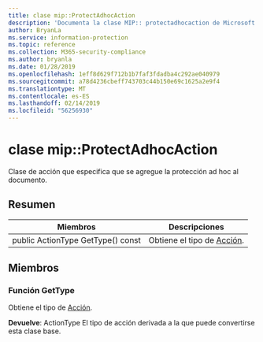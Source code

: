 ```yaml
---
title: clase mip::ProtectAdhocAction
description: 'Documenta la clase MIP:: protectadhocaction de Microsoft Information Protection (MIP) SDK.'
author: BryanLa
ms.service: information-protection
ms.topic: reference
ms.collection: M365-security-compliance
ms.author: bryanla
ms.date: 01/28/2019
ms.openlocfilehash: 1eff8d629f712b1b7faf3fdadba4c292ae040979
ms.sourcegitcommit: a78d4236cbeff743703c44b150e69c1625a2e9f4
ms.translationtype: MT
ms.contentlocale: es-ES
ms.lasthandoff: 02/14/2019
ms.locfileid: "56256930"
---
```

# <a name="class-mipprotectadhocaction"></a>clase mip::ProtectAdhocAction 
Clase de acción que especifica que se agregue la protección ad hoc al documento.
  
## <a name="summary"></a>Resumen
 Miembros                        | Descripciones                                
--------------------------------|---------------------------------------------
public ActionType GetType() const  |  Obtiene el tipo de [Acción](class_mip_action.md).
  
## <a name="members"></a>Miembros
  
### <a name="gettype-function"></a>Función GetType
Obtiene el tipo de [Acción](class_mip_action.md).

  
**Devuelve**: ActionType El tipo de acción derivada a la que puede convertirse esta clase base.
